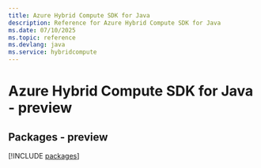 ```yaml
---
title: Azure Hybrid Compute SDK for Java
description: Reference for Azure Hybrid Compute SDK for Java
ms.date: 07/10/2025
ms.topic: reference
ms.devlang: java
ms.service: hybridcompute
---
```

# Azure Hybrid Compute SDK for Java - preview
## Packages - preview
[!INCLUDE [packages](hybrid-compute-index.md)]